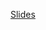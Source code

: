 [Slides](https://docs.google.com/presentation/d/1cLFrhK3T_pbmlT1fJmAjJ9C_9RLudYN_6__4wpb4Uk4/edit?usp=sharing)

